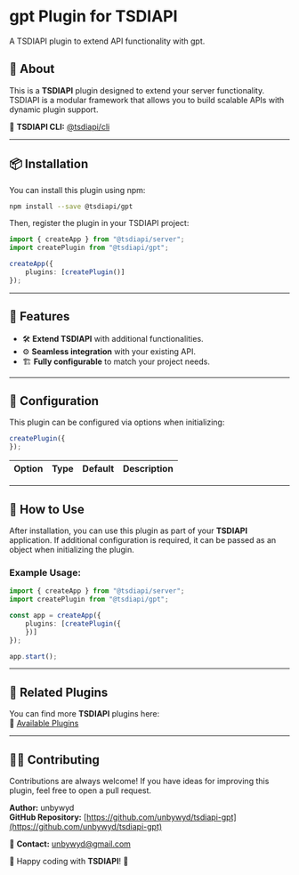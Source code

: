 # **gpt Plugin for TSDIAPI**

A TSDIAPI plugin to extend API functionality with gpt.

## 📌 About

This is a **TSDIAPI** plugin designed to extend your server functionality. TSDIAPI is a modular framework that allows you to build scalable APIs with dynamic plugin support.

🔗 **TSDIAPI CLI:** [@tsdiapi/cli](https://www.npmjs.com/package/@tsdiapi/cli)

---

## 📦 Installation

You can install this plugin using npm:

```bash
npm install --save @tsdiapi/gpt
```

Then, register the plugin in your TSDIAPI project:

```typescript
import { createApp } from "@tsdiapi/server";
import createPlugin from "@tsdiapi/gpt";

createApp({
    plugins: [createPlugin()]
});
```

---

## 🚀 Features

- 🛠 **Extend TSDIAPI** with additional functionalities.
- ⚙ **Seamless integration** with your existing API.
- 🏗 **Fully configurable** to match your project needs.

---

## 🔧 Configuration

This plugin can be configured via options when initializing:

```typescript
createPlugin({
});
```

| Option            | Type   | Default | Description |
|------------------|-------|---------|-------------|

---

## 📌 How to Use

After installation, you can use this plugin as part of your **TSDIAPI** application. If additional configuration is required, it can be passed as an object when initializing the plugin.

### Example Usage:

```typescript
import { createApp } from "@tsdiapi/server";
import createPlugin from "@tsdiapi/gpt";

const app = createApp({
    plugins: [createPlugin({
    })]
});

app.start();
```

---

## 🔗 Related Plugins

You can find more **TSDIAPI** plugins here:  
🔗 [Available Plugins](https://www.npmjs.com/search?q=%40tsdiapi)

---

## 👨‍💻 Contributing

Contributions are always welcome! If you have ideas for improving this plugin, feel free to open a pull request.

**Author:** unbywyd  
**GitHub Repository:** [https://github.com/unbywyd/tsdiapi-gpt](https://github.com/unbywyd/tsdiapi-gpt)  

📧 **Contact:** unbywyd@gmail.com

🚀 Happy coding with **TSDIAPI**! 🎉
